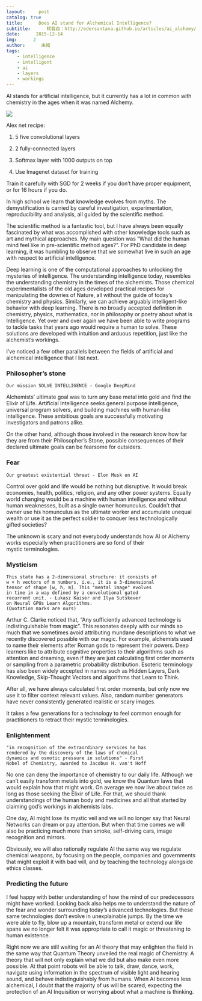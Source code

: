 ```yaml
---
layout:     post
catalog: true
title:      Does AI stand for Alchemical Intelligence?
subtitle:      转载自：http://edersantana.github.io/articles/ai_alchemy/
date:      2015-12-14
img:      2
author:      未知
tags:
    - intelligence
    - intelligent
    - ai
    - layers
    - workings
---
```


AI stands for artificial intelligence, but it currently has a lot in
common with chemistry in the ages when it was named Alchemy. 



![](http://edersantana.github.io/articles/ai_alchemy/alchemy.png)


Alex net recipe: 

1. 5 five convolutional layers 

1. 2 fully-connected layers 

1. Softmax layer with 1000 outputs on top 

1. Use Imagenet dataset for training 

Train it carefully with SGD for 2 weeks if you don’t have proper equipment, or
for 16 hours if you do. 

In high school we learn that knowledge evolves from myths. The demystification
is carried by careful investigation, experimentation, reproducibility and
analysis, all guided by the scientific method. 

The scientific method is a fantastic tool, but I have always been equally
fascinated by what was accomplished with other knowledge tools such as
art and mythical approaches. My main question was “What did the human mind feel like
in pre-scientific method ages?”. For PhD candidate in deep learning, it was 
humbling to observe that we somewhat live
in such an age with respect to artificial intelligence.

Deep learning is one of the computational approaches to unlocking
the mysteries of intelligence. The understanding intelligence today, resembles
the understanding chemistry in the times of the alchemists. Those chemical
experimentalists of the old ages developed practical recipes for manipulating
the dowries of Nature, all without the guide of today’s chemistry and physics.
Similarly, we can achieve arguably intelligent-like behavior with deep learning. 
There is no broadly accepted definition in chemistry, physics, mathematics,
nor in philosophy or poetry about what is Intelligence. Yet over and over
again we have been able to write programs to tackle tasks that years ago would require a
human to solve. These solutions are developed with intuition and arduous repetition,
just like the alchemist’s workings.

I’ve noticed a few other parallels between the fields of artificial and alchemical
intelligence that I list next.

### Philosopher’s stone

```
Our mission SOLVE INTELLIGENCE - Google DeepMind

```

Alchemists’ ultimate goal was to turn any base metal into gold and
find the Elixir of Life. Artificial Intelligence seeks general purpose
intelligence, universal program solvers, and building machines with human-like
intelligence. These ambitious goals are
successfully motivating investigators and patrons alike. 

On the other hand, although those involved in the research know how far they are from their
Philosopher’s Stone, possible consequences of their declared ultimate goals can
be fearsome for outsiders.

### Fear

```
Our greatest existential threat - Elon Musk on AI

```

Control over gold and life would be nothing but disruptive. It would break
economies, health, politics, religion, and any other power systems. Equally
world changing would be a
machine with human intelligence and without human weaknesses, built as a
single owner homunculus. Couldn’t that owner use his homunculus as the ultimate
worker and accumulate unequal wealth or use it as the perfect soldier to conquer less
technologically gifted societies?

The unknown is scary and not everybody understands how AI or Alchemy works
especially when practitioners are so fond of their mystic terminologies.

### Mysticism

```
This state has a 2-dimensional structure: it consists of
w × h vectors of m numbers, i.e., it is a 3-dimensional
tensor of shape [w, h, m]. This "mental image" evolves
in time in a way defined by a convolutional gated
recurrent unit. - Łukasz Kaiser and Ilya Sutskever
on Neural GPUs Learn Algorithms.
(Quotation marks are ours)

```

Arthur C. Clarke noticed that, “Any sufficiently advanced technology is
indistinguishable from magic”. This resonates deeply with our minds so much that
we sometimes avoid attributing mundane descriptions to what we recently
discovered possible with our
magic. For example, alchemists used to name their elements after Roman gods
to represent their powers. Deep learners like to attribute cognitive
properties to their algorithms such as attention and dreaming, even if they are
just calculating first order moments or sampling from a parametric probability
distribution. Esoteric terminology has also been widely accepted in names such
as Hidden Layers, Dark Knowledge, Skip-Thought Vectors and algorithms that 
Learn to Think.

After all, we have always calculated first order moments, but only now we
use it to filter context relevant values. Also,
random number generators have never consistently generated realistic or scary images. 

It takes a few generations for a technology to feel common enough for
practitioners to retract their mystic terminologies.

### Enlightenment

```
"in recognition of the extraordinary services he has
rendered by the discovery of the laws of chemical
dynamics and osmotic pressure in solutions" - First
Nobel of Chemistry, awarded to Jacobus H. van't Hoff 

```

No one can deny the importance of chemistry to our daily life. Although
we can’t easily transform metals into gold, we know the Quantum laws that would
explain how that might work. On average we now live about twice as long 
as those seeking the Elixir of Life. For that, we should thank
understandings of the human body and medicines and all that started by claiming
god’s workings in alchemists labs. 

One day, AI might lose its mystic veil and we will no longer say that Neural
Networks can dream or pay attention. But when that time comes we will also be
practicing much more than smoke, self-driving cars, image recognition and mirrors.

Obviously, we will also rationally regulate AI the same way we regulate chemical
weapons, by focusing on the people, companies and governments that might exploit
it with bad will, and by teaching the technology alongside ethics classes.

### Predicting the future

I feel happy with better understanding of how the mind of our predecessors might
have worked. Looking back also helps me to understand the nature of the fear
and wonder surrounding today’s advanced technologies. But these same 
technologies don’t evolve
in unexplainable jumps. By the time we were able to fly, blow up a mountain,
transform metal or extend our life spans we no longer felt it was appropriate to
call it magic or threatening to human existence.

Right now we are still waiting for an AI theory that may enlighten the field in
the same way that Quantum Theory unveiled the real magic of Chemistry. A theory
that will not only explain what we did but also make even more possible.
At that point robots will be able to talk, draw, dance, work, navigate
using information in the spectrum of visible light and hearing sound, and behave
indistinguishably from humans. When AI becomes less alchemical,
I doubt that the majority of us will be scared, expecting the
protection of an AI Inquisition or worrying about what a machine is thinking.
